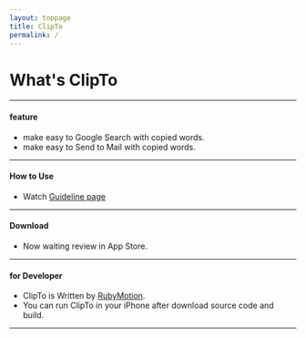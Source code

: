 ```yaml
---
layout: toppage
title: ClipTo
permalink: /
---
```

# What's ClipTo

---

#### feature
* make easy to Google Search with copied words.
* make easy to Send to Mail with copied words.

---

#### How to Use
* Watch [Guideline page](./guideline.html)

---

#### Download
* Now waiting review in App Store.

---

#### for Developer
* ClipTo is Written by [RubyMotion](http://www.rubymotion.com/).
* You can run ClipTo in your iPhone after download source code and build.


---
